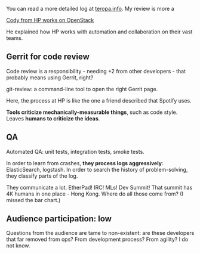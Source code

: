 You can read a more detailed log at [teropa.info](http://teropa.info). My review is more a 

[Cody from HP works on OpenStack](https://twitter.com/somerville32)

He explained how HP works with automation and collaboration on their vast teams.

## Gerrit for code review

Code review is a responsibility - needing +2 from other developers - that probably means using Gerrit, right?

git-review: a command-line tool to open the right Gerrit page.

Here, the process at HP is like the one a friend described that Spotify uses.

**Tools criticize mechanically-measurable things**, such as code style. Leaves **humans to criticize the ideas**.

## QA

Automated QA: unit tests, integration tests, smoke tests.

In order to learn from crashes, **they process logs aggressively**: ElasticSearch, logstash. In order to search the history of problem-solving, they classify parts of the log.

They communicate a lot. EtherPad! IRC! MLs! Dev Summit! That summit has 4K humans in one place - Hong Kong. Where do all those come from? (I missed the bar chart.)

## Audience participation: low

Questions from the audience are tame to non-existent: are these developers that far removed from ops? From development process? From agility? I do not know.





